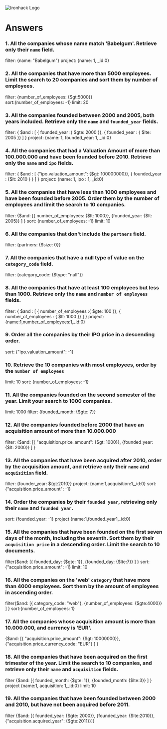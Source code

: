 ![Ironhack Logo](https://i.imgur.com/1QgrNNw.png)

# Answers

### 1. All the companies whose name match 'Babelgum'. Retrieve only their `name` field.

<!-- Your Code Goes Here -->
filter: {name: "Babelgum"}
project: {name: 1, _id:0}

### 2. All the companies that have more than 5000 employees. Limit the search to 20 companies and sort them by **number of employees**.

<!-- Your Code Goes Here -->
filter: {number_of_employees: {$gt:5000}}  
sort:{number_of_employees: -1}
limit: 20
### 3. All the companies founded between 2000 and 2005, both years included. Retrieve only the `name` and `founded_year` fields.

<!-- Your Code Goes Here -->
filter: { $and : [ { founded_year :{ $gte: 2000 }}, { founded_year : { $lte: 2005 }} ] }
project: {name: 1, founded_year: 1, _id:0}
### 4. All the companies that had a Valuation Amount of more than 100.000.000 and have been founded before 2010. Retrieve only the `name` and `ipo` fields.

<!-- Your Code Goes Here -->
filter: { $and : [ {"ipo.valuation_amount": {$gt: 100000000}}, { founded_year : {$lt: 2010 } } ] }
project: {name: 1, ipo : 1, _id:0}

### 5. All the companies that have less than 1000 employees and have been founded before 2005. Order them by the number of employees and limit the search to 10 companies.

<!-- Your Code Goes Here -->
filter: {$and: [{ number_of_employees: {$lt: 1000}}, {founded_year: {$lt: 2005}} ] } 
sort: {number_of_employees: -1}
limit: 10

### 6. All the companies that don't include the `partners` field.

<!-- Your Code Goes Here -->
filter: {partners: {$size: 0}}  


### 7. All the companies that have a null type of value on the `category_code` field.

<!-- Your Code Goes Here -->
filter: {category_code: {$type: "null"}} 

### 8. All the companies that have at least 100 employees but less than 1000. Retrieve only the `name` and `number of employees` fields.

<!-- Your Code Goes Here -->
filter: { $and : [ { number_of_employees :{ $gte: 100 }}, { number_of_employees : { $lt: 1000 }} ] }
project:   {name:1,number_of_employees:1,_id:0}

### 9. Order all the companies by their IPO price in a descending order.

<!-- Your Code Goes Here -->
sort: {"ipo.valuation_amount": -1}

### 10. Retrieve the 10 companies with most employees, order by the `number of employees`

<!-- Your Code Goes Here -->
limit: 10
sort: {number_of_employees: -1}
### 11. All the companies founded on the second semester of the year. Limit your search to 1000 companies.

<!-- Your Code Goes Here -->
limit: 1000
filter: {founded_month:  {$gte: 7}}
### 12. All the companies founded before 2000 that have an acquisition amount of more than 10.000.000

<!-- Your Code Goes Here -->
filter: {$and: [{ "acquisition.price_amount": {$gt: 1000}}, {founded_year: {$lt: 2000}} ] } 


### 13. All the companies that have been acquired after 2010, order by the acquisition amount, and retrieve only their `name` and `acquisition` field.

<!-- Your Code Goes Here -->
filter: {founder_year: ${gt:2010}}
project: {name:1,acquisition:1,_id:0}
sort: {"acquisition.price_amount": -1}
### 14. Order the companies by their `founded year`, retrieving only their `name` and `founded year`.

<!-- Your Code Goes Here -->
sort: {founded_year: -1}
project {name:1,founded_year1,_id:0}


### 15. All the companies that have been founded on the first seven days of the month, including the seventh. Sort them by their `acquisition price` in a descending order. Limit the search to 10 documents.

<!-- Your Code Goes Here -->
filter{$and: [{ founded_day: {$gte: 1}}, {founded_day: {$lte:7}} ] } 
sort: {"acquisition.price_amount": -1}
limit: 10
### 16. All the companies on the 'web' `category` that have more than 4000 employees. Sort them by the amount of employees in ascending order.

<!-- Your Code Goes Here -->
filter{$and: [{ category_code: "web"}, {number_of_employees: {$gte:4000}} ] } 
sort:{number_of_employees: 1}
### 17. All the companies whose acquisition amount is more than 10.000.000, and currency is 'EUR'.

<!-- Your Code Goes Here -->
{$and: [{ "acquisition.price_amount": {$gt: 10000000}}, {"acquisition.price_currency_code: "EUR"} ] } 
### 18. All the companies that have been acquired on the first trimester of the year. Limit the search to 10 companies, and retrieve only their `name` and `acquisition` fields.

<!-- Your Code Goes Here -->
filter {$and: [{ founded_month: {$gte: 1}}, {founded_month: {$lte:3}} ] } 
project {name:1, acquisition: 1,_id:0}
limit: 10

### 19. All the companies that have been founded between 2000 and 2010, but have not been acquired before 2011.

filter {$and: [{ founded_year: {$gte: 2000}}, {founded_year: {$lte:2010}}, {"acquisition.acquired_year": {$gte:2011}}]}
<!-- Your Code Goes Here -->
